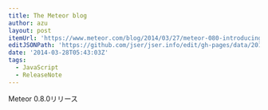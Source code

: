 ```yaml
---
title: The Meteor blog
author: azu
layout: post
itemUrl: 'https://www.meteor.com/blog/2014/03/27/meteor-080-introducing-blaze'
editJSONPath: 'https://github.com/jser/jser.info/edit/gh-pages/data/2014/03/index.json'
date: '2014-03-28T05:43:03Z'
tags:
  - JavaScript
  - ReleaseNote
---
```

Meteor 0.8.0リリース
